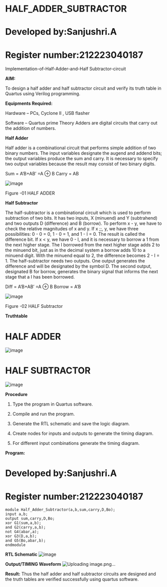 # HALF_ADDER_SUBTRACTOR
# Developed by:Sanjushri.A
# Register number:212223040187

Implementation-of-Half-Adder-and-Half Subtractor-circuit

**AIM:**

To design a half adder and half subtractor circuit and verify its truth table in Quartus using Verilog programming.

**Equipments Required:**

Hardware – PCs, Cyclone II , USB flasher 

Software – Quartus prime Theory Adders are digital circuits that carry out the addition of numbers.

**Half Adder**

Half adder is a combinational circuit that performs simple addition of two binary numbers. The input variables designate the augend and addend bits; the output variables produce the sum and carry. It is necessary to specify two output variables because the result may consist of two binary digits.

Sum = A’B+AB’ =A ⊕ B Carry = AB

![image](https://github.com/naavaneetha/HALF_ADDER_SUBTRACTOR/assets/154305477/bd4a0b2c-cdbc-4184-ab08-81578f121e1f)

Figure -01 HALF ADDER

**Half Subtractor**

The half-subtractor is a combinational circuit which is used to perform subtraction of two bits. It has two inputs, X (minuend) and Y (subtrahend) and two outputs D (difference) and B (borrow). To perform x - y, we have to check the relative magnitudes of x and y. If x ;;, y, we have three possibilities: 0 - 0 = 0, 1 - 0 = 1, and 1 - I = 0. The result is called the difference bit. If x < y, we have 0 - I, and it is necessary to borrow a 1 from the next higher stage. The I borrowed from the next higher stage adds 2 to the minuend bit, just as in the decimal system a borrow adds 10 to a minuend digit. With the minuend equal to 2, the difference becomes 2 - I = 1. The half-subtractor needs two outputs. One output generates the difference and will be designated by the symbol D. The second output, designated B for borrow, generates the binary signal that informs the next stage that a I has been borrowed. 

Diff = A’B+AB’ =A ⊕ B
Borrow = A’B

 ![image](https://github.com/naavaneetha/HALF_ADDER_SUBTRACTOR/assets/154305477/d76b099c-513f-4e7c-843a-e2fd028a531a)

Figure -02 HALF Subtractor

**Truthtable**
# HALF ADDER
![image](https://github.com/Sanjushri13/HALF_ADDER_SUBTRACTOR/assets/164732231/fd074b5c-c7b0-4510-822d-e788c8da4bfb)
# HALF SUBTRACTOR
![image](https://github.com/Sanjushri13/HALF_ADDER_SUBTRACTOR/assets/164732231/a0c6ec9b-6947-4c86-87f9-c0aefa4acd1d)



**Procedure**

1.	Type the program in Quartus software.

2.	Compile and run the program.

3.	Generate the RTL schematic and save the logic diagram.

4.	Create nodes for inputs and outputs to generate the timing diagram.

5.	For different input combinations generate the timing diagram.


**Program:**
# Developed by:Sanjushri.A
# Register number:212223040187
```
module Half_Adder_Subtractor(a,b,sum,carry,D,Bo);
input a,b;
output sum,carry,D,Bo;
xor G1(sum,a,b);
and G2(carry,a,b);
not G4(abar,a);
xor G3(D,a,b);
and G5(Bo,abar,b);
endmodule
```


**RTL Schematic**
![image](https://github.com/Sanjushri13/HALF_ADDER_SUBTRACTOR/assets/164732231/02a41891-77c1-4c2c-ba60-1ebbc6c3471d)



**Output/TIMING Waveform**
![Uploading image.png…]()



**Result:**
Thus the half adder and half subtractor circuits are designed and the truth tables are verified successfully using quartus software.
